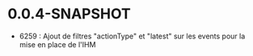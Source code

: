 # 0.0.4-SNAPSHOT
- 6259 : Ajout de filtres "actionType" et "latest" sur les events pour la mise en place de l'IHM